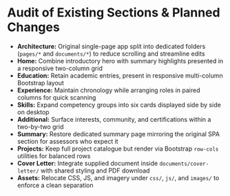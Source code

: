 ﻿# Audit of Existing Sections & Planned Changes

- **Architecture:** Original single-page app split into dedicated folders (`pages/*` and `documents/*`) to reduce scrolling and streamline edits
- **Home:** Combine introductory hero with summary highlights presented in a responsive two-column grid
- **Education:** Retain academic entries, present in responsive multi-column Bootstrap layout
- **Experience:** Maintain chronology while arranging roles in paired columns for quick scanning
- **Skills:** Expand competency groups into six cards displayed side by side on desktop
- **Additional:** Surface interests, community, and certifications within a two-by-two grid
- **Summary:** Restore dedicated summary page mirroring the original SPA section for assessors who expect it
- **Projects:** Keep full project catalogue but render via Bootstrap `row-cols` utilities for balanced rows
- **Cover Letter:** Integrate supplied document inside `documents/cover-letter/` with shared styling and PDF download
- **Assets:** Relocate CSS, JS, and imagery under `css/`, `js/`, and `images/` to enforce a clean separation

